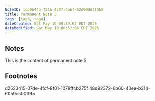 ```yaml
---
NoteID: 1cb0b44a-721b-4787-8abf-52d00ddff4b8
title: Permanent Note 5
tags: [tag3, tag4]
dateCreated: Sat May 10 05:39:07 EDT 2025
dateModified: Sat May 10 06:52:04 EDT 2025
---
```


## Notes
This is the content of permanent note 5

## Footnotes
d2523415-07de-4fcf-8f01-1079ff4b275f
48d92372-6b60-43ee-b214-6059c500f9f5
